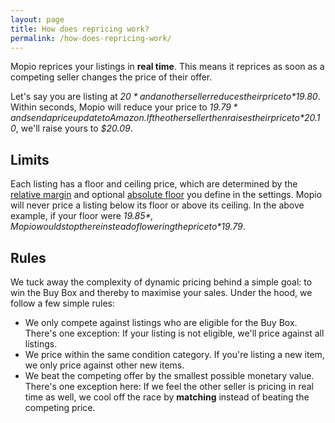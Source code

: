 ```yaml
---
layout: page
title: How does repricing work?
permalink: /how-does-repricing-work/
---
```


Mopio reprices your listings in **real time**. This means it reprices as soon as a competing seller changes the price of their offer.

Let's say you are listing at *$20* and another seller reduces their price to *$19.80*. Within seconds, Mopio will reduce your price to *$19.79* and send a price update to Amazon. If the other seller then raises their price to *$20.10*, we'll raise yours to *$20.09*.

## Limits

Each listing has a floor and ceiling price, which are determined by the [relative margin][margin] and optional [absolute floor][floor] you define in the settings. Mopio will never price a listing below its floor or above its ceiling. In the above example, if your floor were *$19.85*, Mopio would stop there instead of lowering the price to *$19.79*.

## Rules

We tuck away the complexity of dynamic pricing behind a simple goal: to win the Buy Box and thereby to maximise your sales. Under the hood, we follow a few simple rules:

* We only compete against listings who are eligible for the Buy Box. There's one exception: If your listing is not eligible, we'll price against all listings.
* We price within the same condition category. If you're listing a new item, we only price against other new items.
* We beat the competing offer by the smallest possible monetary value. There's one exception here: If we feel the other seller is pricing in real time as well, we cool off the race by **matching** instead of beating the competing price.


[margin]: /relative-margin/
[floor]: /absolute-floor/
